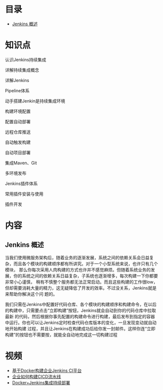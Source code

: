 # 目录
* [Jenkins 概述](#Jenkins-概述)


# 知识点

认识Jenkins持续集成

详解持续集成概念

详解Jenkins

Pipeline体系

动手搭建Jenkin是持续集成环境

构建环境配置

配置自动部署

远程仓库推送

自动触发构建

自动项目部署

集成Maven、Git

多环境发布

Jenkins插件体系

常用插件安装与使用

插件开发

# 内容
## Jenkins 概述

当我们使用微服务架构后，随着业务的逐渐发展，系统之间的依赖关系会日益复杂，而且各个模块的构建顺序都有所讲究。对于一个小型系统来说，也许只有几个模块，
那么你每次采用人肉构建的方式也许并不感觉麻烦。但随着系统业务的发展，你的系统之间的依赖关系日益复杂，子系统也逐渐增多，每次构建一下你都要非常小心谨慎，
稍有不慎整个服务都无法正常启动。而且这些构建的工作很low，但却需要消耗大量的精力，这无疑降低了开发的效率。不过没关系，Jenkins就是来帮助你解决这个问
题的。

我们只需在Jenkins中配置好代码仓库、各个模块的构建顺序和构建命令，在以后的构建中，只需要点击“立即构建”按钮，Jenkins就会自动到你的代码仓库中拉取最新
的代码，然后根据你事先配置的构建命令进行构建，最后发布到指定的容器中运行。你也可以让Jenkins定时检查代码仓库版本的变化，一旦发现变动就自动地开始构建
过程，并且让Jenkins在构建成功后给你发一封邮件。这样你连“立即构建”的按钮也不需要按，就能全自动地完成这一切构建过程

# 视频

  * [基于Docker构建企业Jenkins CI平台](https://www.bilibili.com/video/av63925465/?spm_id_from=333.788.videocard.2)
  * [企业如何构建CICD流水线](https://www.bilibili.com/video/av52572586/?spm_id_from=333.788.videocard.2)
  * [Docker+Jenkins集成持续部署](https://www.bilibili.com/video/av62369964/?spm_id_from=333.788.videocard.8)
  
  
  

